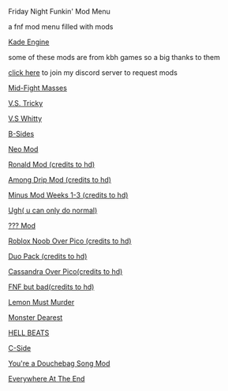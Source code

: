 Friday Night Funkin' Mod Menu

a fnf mod menu filled with mods

[Kade Engine](https://hdboye.github.io/FnfModAttempt2/kade)

some of these mods are from kbh games so a big thanks to them 

[click here](https://discord.gg/hxVMcsXn) to join my discord server to request mods

[Mid-Fight Masses](https://kbhgames.com/game/friday-night-funkin-sarventes-mid-fight-masses)

[V.S. Tricky](https://kbhgames.com/game/friday-night-funkin-the-tricky-mod)

[V.S Whitty](https://kbhgames.com/game/friday-night-funkin-v-s-whitty-full-week)

[B-Sides](https://kbhgames.com/game/friday-night-funkin-b-side-remixes)

[Neo Mod](https://kbhgames.com/game/friday-night-funkin-neo)

[Ronald Mod (credits to hd)](https://hdboye.github.io/FnfModAttempt2/ronald)

[Among Drip Mod (credits to hd)](https://hdboye.github.io/FnfModAttempt/drip)

[Minus Mod Weeks 1-3 (credits to hd)](https://hdboye.github.io/FnfModAttempt/minus)

[Ugh( u can only do normal)](https://play.sites.google.com/site/unblockedgame76/friday-night-funkin-ugh-mod)

[??? Mod](https://hdboye.github.io/FnfModAttempt/mitai)

[Roblox Noob Over Pico (credits to hd)](https://hdboye.github.io/FnfModAttempt/noob)

[Duo Pack (credits to hd)](https://hdboye.github.io/FnfModAttempt/duo)

[Cassandra Over Pico(credits to hd)](https://hdboye.github.io/FnfModAttempt2/cassandra)

[FNF but bad(credits to hd)](https://hdboye.github.io/FnfModAttempt2/bad)

[Lemon Must Murder](https://hdboye.github.io/FnfModAttempt2/monster)

[Monster Dearest](https://hdboye.github.io/FnfModAttempt2/dearest)

[HELL BEATS](https://hdboye.github.io/FnfModAttempt/hellbeats)

[C-Side](https://hdboye.github.io/FnfModAttempt/cside)

[You're a Douchebag Song Mod](https://hdboye.github.io/FnfModAttempt/douchebag)

[Everywhere At The End](https://hdboye.github.io/FnfModAttempt2/end)
